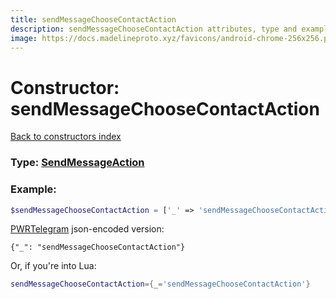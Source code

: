 ```yaml
---
title: sendMessageChooseContactAction
description: sendMessageChooseContactAction attributes, type and example
image: https://docs.madelineproto.xyz/favicons/android-chrome-256x256.png
---
```

# Constructor: sendMessageChooseContactAction  
[Back to constructors index](index.md)






### Type: [SendMessageAction](../types/SendMessageAction.md)


### Example:

```php
$sendMessageChooseContactAction = ['_' => 'sendMessageChooseContactAction'];
```  

[PWRTelegram](https://pwrtelegram.xyz) json-encoded version:

```
{"_": "sendMessageChooseContactAction"}
```


Or, if you're into Lua:

```lua
sendMessageChooseContactAction={_='sendMessageChooseContactAction'}

```


